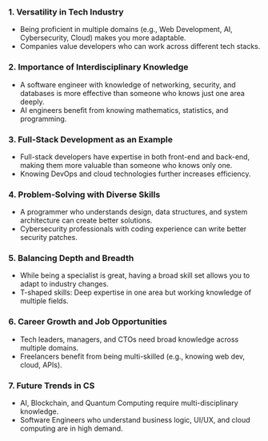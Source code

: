 ### **1. Versatility in Tech Industry**

- Being proficient in multiple domains (e.g., Web Development, AI, Cybersecurity, Cloud) makes you more adaptable.
- Companies value developers who can work across different tech stacks.

### **2. Importance of Interdisciplinary Knowledge**

- A software engineer with knowledge of networking, security, and databases is more effective than someone who knows just one area deeply.
- AI engineers benefit from knowing mathematics, statistics, and programming.

### **3. Full-Stack Development as an Example**

- Full-stack developers have expertise in both front-end and back-end, making them more valuable than someone who knows only one.
- Knowing DevOps and cloud technologies further increases efficiency.

### **4. Problem-Solving with Diverse Skills**

- A programmer who understands design, data structures, and system architecture can create better solutions.
- Cybersecurity professionals with coding experience can write better security patches.

### **5. Balancing Depth and Breadth**

- While being a specialist is great, having a broad skill set allows you to adapt to industry changes.
- T-shaped skills: Deep expertise in one area but working knowledge of multiple fields.

### **6. Career Growth and Job Opportunities**

- Tech leaders, managers, and CTOs need broad knowledge across multiple domains.
- Freelancers benefit from being multi-skilled (e.g., knowing web dev, cloud, APIs).

### **7. Future Trends in CS**

- AI, Blockchain, and Quantum Computing require multi-disciplinary knowledge.
- Software Engineers who understand business logic, UI/UX, and cloud computing are in high demand.